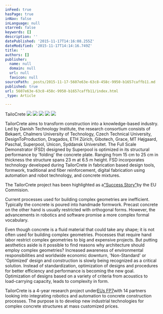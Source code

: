 ```yaml
---
inFeed: true
hasPage: true
inNav: false
inLanguage: null
starred: false
keywords: []
description: ''
datePublished: '2015-11-17T14:16:08.255Z'
dateModified: '2015-11-17T14:14:16.749Z'
title: ''
authors: []
publisher:
  name: null
  domain: null
  url: null
  favicon: null
sourcePath: _posts/2015-11-17-5607e63e-63c8-458c-9950-b1657caffb11.md
published: true
url: 5607e63e-63c8-458c-9950-b1657caffb11/index.html
_type: Article

---
```

TailoCrete
![](https://the-grid-user-content.s3-us-west-2.amazonaws.com/1efda3c4-50fa-4fd7-9b03-fb4ae50bb3f8.jpg)
![](https://the-grid-user-content.s3-us-west-2.amazonaws.com/6101be0b-fa76-45ad-bda7-1967d7351d2e.jpg)
![](https://the-grid-user-content.s3-us-west-2.amazonaws.com/ffcbdf1f-e38c-4ec1-98fe-a3bf1ad3f686.jpg)
![](https://the-grid-user-content.s3-us-west-2.amazonaws.com/406b5d5b-d149-41f4-96c4-04f460cbe239.jpg)
![](https://the-grid-user-content.s3-us-west-2.amazonaws.com/b8803f70-941a-4ac1-ac79-5117e7d9ee89.jpg)

TailorCrete aims to transform construction into a knowledge-based industry. Led by Danish Technology Institute, the research consortium consists of Bekaert, Chalmers University of Technology, Czech Technical University, DesignToProduction, Dragados, ETH Zürich, Gibotech, Grace, MT Højgaard, Paschal, Superpool, Unicon, Syddansk Universitet. The Full Scale Demonstrator (FSD) designed by Superpool is optimized in its structural performance by 'folding' the concrete plate. Ranging from 15 cm to 25 cm in thickness the structure spans 23 m at 6.5 m height. FSD incorporates technology developed during TailorCrete in fabrication based design tools, formwork, traditional and fiber reinforcement, digital fabrication using automation and robot technology, and concrete mixtures.

The TailorCrete project has been highlighted as a["Success Story"][0]by the EU Commision.

Current processes used for building complex geometries are inefficient. Typically the concrete is poured into handmade formwork. Precast concrete on the other hand is usually restricted with orthogonal forms. However, the advancements in robotics and software promise a more complex formal vocabulary.

Even though concrete is a fluid material that could take any shape; it is not often used for building complex geometries. Processes that require hand labor restrict complex geometries to big and expensive projects. But putting aesthetics aside is it possible to find reasons why architecture should employ complex geometries? Increased awareness of environmental responsibilities and worldwide economic downturn, 'Non-Standard' or 'Optimized' design and construction is slowly being recognized as a critical solution. Instead of standardization, optimization of designs and procedures for better efficiency and performance is becoming the new goal. Optimization of designs based on a variety of criteria from acoustics to load-carrying capacity, leads to complexity in form.

TailorCrete is a 4-year research project under[EUs FP7][1]with 14 partners looking into integrating robotics and automation to concrete construction processes. The purpose is to develop new industrial technologies for complex concrete structures at mass customized prices.

[0]: http://ec.europa.eu/research/infocentre/article_en.cfm?id=/research/headlines/news/article_14_08_28_en.html?infocentre&item=Infocentre&artid=32658
[1]: http://cordis.europa.eu/fp7/understand_en.html